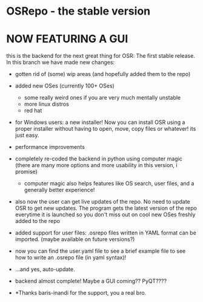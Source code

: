 # OSRepo - the stable version 
# NOW FEATURING A GUI


this is the backend for the next great thing for OSR: The first stable release. In this branch we have made new changes:

* gotten rid of (some) wip areas (and hopefully added them to the repo)

* added new OSes (currently 100+ OSes)
  * some really weird ones if you are very much mentally unstable
  * more linux distros
  * red hat

* for Windows users: a new installer! Now you can install OSR using a proper installer without having to open, move, copy files or whatever! its just easy.

* performance improvements

* completely re-coded the backend in python using computer magic (there are many more options and more usability in this version, i promise)
  * computer magic also helps features like OS search, user files, and a generally better experience!

* also now the user can get live updates of the repo. No need to update OSR to get new updates. The program gets the latest version of the repo everytime it is launched so you don't miss out on cool new OSes freshly added to the repo

* added support for user files: .osrepo files written in YAML format can be imported. (maybe  available on future versions?)
 * now you can find the user.yaml file to see a brief example file to see how to write an .osrepo file (in yaml syntax)!

* ...and yes, auto-update.

* backend almost complete! Maybe a GUI coming?? PyQT????

* *Thanks baris-inandi for the support, you a real bro.

